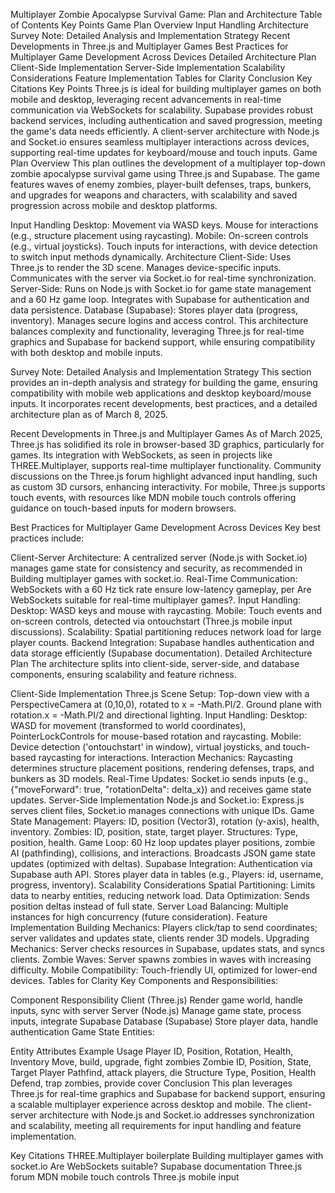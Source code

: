 Multiplayer Zombie Apocalypse Survival Game: Plan and Architecture
Table of Contents
Key Points
Game Plan Overview
Input Handling
Architecture
Survey Note: Detailed Analysis and Implementation Strategy
Recent Developments in Three.js and Multiplayer Games
Best Practices for Multiplayer Game Development Across Devices
Detailed Architecture Plan
Client-Side Implementation
Server-Side Implementation
Scalability Considerations
Feature Implementation
Tables for Clarity
Conclusion
Key Citations
Key Points
Three.js is ideal for building multiplayer games on both mobile and desktop, leveraging recent advancements in real-time communication via WebSockets for scalability.
Supabase provides robust backend services, including authentication and saved progression, meeting the game's data needs efficiently.
A client-server architecture with Node.js and Socket.io ensures seamless multiplayer interactions across devices, supporting real-time updates for keyboard/mouse and touch inputs.
Game Plan Overview
This plan outlines the development of a multiplayer top-down zombie apocalypse survival game using Three.js and Supabase. The game features waves of enemy zombies, player-built defenses, traps, bunkers, and upgrades for weapons and characters, with scalability and saved progression across mobile and desktop platforms.

Input Handling
Desktop:
Movement via WASD keys.
Mouse for interactions (e.g., structure placement using raycasting).
Mobile:
On-screen controls (e.g., virtual joysticks).
Touch inputs for interactions, with device detection to switch input methods dynamically.
Architecture
Client-Side:
Uses Three.js to render the 3D scene.
Manages device-specific inputs.
Communicates with the server via Socket.io for real-time synchronization.
Server-Side:
Runs on Node.js with Socket.io for game state management and a 60 Hz game loop.
Integrates with Supabase for authentication and data persistence.
Database (Supabase):
Stores player data (progress, inventory).
Manages secure logins and access control.
This architecture balances complexity and functionality, leveraging Three.js for real-time graphics and Supabase for backend support, while ensuring compatibility with both desktop and mobile inputs.

Survey Note: Detailed Analysis and Implementation Strategy
This section provides an in-depth analysis and strategy for building the game, ensuring compatibility with mobile web applications and desktop keyboard/mouse inputs. It incorporates recent developments, best practices, and a detailed architecture plan as of March 8, 2025.

Recent Developments in Three.js and Multiplayer Games
As of March 2025, Three.js has solidified its role in browser-based 3D graphics, particularly for games. Its integration with WebSockets, as seen in projects like THREE.Multiplayer, supports real-time multiplayer functionality. Community discussions on the Three.js forum highlight advanced input handling, such as custom 3D cursors, enhancing interactivity. For mobile, Three.js supports touch events, with resources like MDN mobile touch controls offering guidance on touch-based inputs for modern browsers.

Best Practices for Multiplayer Game Development Across Devices
Key best practices include:

Client-Server Architecture: A centralized server (Node.js with Socket.io) manages game state for consistency and security, as recommended in Building multiplayer games with socket.io.
Real-Time Communication: WebSockets with a 60 Hz tick rate ensure low-latency gameplay, per Are WebSockets suitable for real-time multiplayer games?.
Input Handling:
Desktop: WASD keys and mouse with raycasting.
Mobile: Touch events and on-screen controls, detected via ontouchstart (Three.js mobile input discussions).
Scalability: Spatial partitioning reduces network load for large player counts.
Backend Integration: Supabase handles authentication and data storage efficiently (Supabase documentation).
Detailed Architecture Plan
The architecture splits into client-side, server-side, and database components, ensuring scalability and feature richness.

Client-Side Implementation
Three.js Scene Setup:
Top-down view with a PerspectiveCamera at (0,10,0), rotated to x = -Math.PI/2.
Ground plane with rotation.x = -Math.PI/2 and directional lighting.
Input Handling:
Desktop: WASD for movement (transformed to world coordinates), PointerLockControls for mouse-based rotation and raycasting.
Mobile: Device detection ('ontouchstart' in window), virtual joysticks, and touch-based raycasting for interactions.
Interaction Mechanics: Raycasting determines structure placement positions, rendering defenses, traps, and bunkers as 3D models.
Real-Time Updates: Socket.io sends inputs (e.g., {"moveForward": true, "rotationDelta": delta_x}) and receives game state updates.
Server-Side Implementation
Node.js and Socket.io:
Express.js serves client files, Socket.io manages connections with unique IDs.
Game State Management:
Players: ID, position (Vector3), rotation (y-axis), health, inventory.
Zombies: ID, position, state, target player.
Structures: Type, position, health.
Game Loop:
60 Hz loop updates player positions, zombie AI (pathfinding), collisions, and interactions.
Broadcasts JSON game state updates (optimized with deltas).
Supabase Integration:
Authentication via Supabase auth API.
Stores player data in tables (e.g., Players: id, username, progress, inventory).
Scalability Considerations
Spatial Partitioning: Limits data to nearby entities, reducing network load.
Data Optimization: Sends position deltas instead of full state.
Server Load Balancing: Multiple instances for high concurrency (future consideration).
Feature Implementation
Building Mechanics: Players click/tap to send coordinates; server validates and updates state, clients render 3D models.
Upgrading Mechanics: Server checks resources in Supabase, updates stats, and syncs clients.
Zombie Waves: Server spawns zombies in waves with increasing difficulty.
Mobile Compatibility: Touch-friendly UI, optimized for lower-end devices.
Tables for Clarity
Key Components and Responsibilities:

Component	Responsibility
Client (Three.js)	Render game world, handle inputs, sync with server
Server (Node.js)	Manage game state, process inputs, integrate Supabase
Database (Supabase)	Store player data, handle authentication
Game State Entities:

Entity	Attributes	Example Usage
Player	ID, Position, Rotation, Health, Inventory	Move, build, upgrade, fight zombies
Zombie	ID, Position, State, Target Player	Pathfind, attack players, die
Structure	Type, Position, Health	Defend, trap zombies, provide cover
Conclusion
This plan leverages Three.js for real-time graphics and Supabase for backend support, ensuring a scalable multiplayer experience across desktop and mobile. The client-server architecture with Node.js and Socket.io addresses synchronization and scalability, meeting all requirements for input handling and feature implementation.

Key Citations
THREE.Multiplayer boilerplate
Building multiplayer games with socket.io
Are WebSockets suitable?
Supabase documentation
Three.js forum
MDN mobile touch controls
Three.js mobile input
